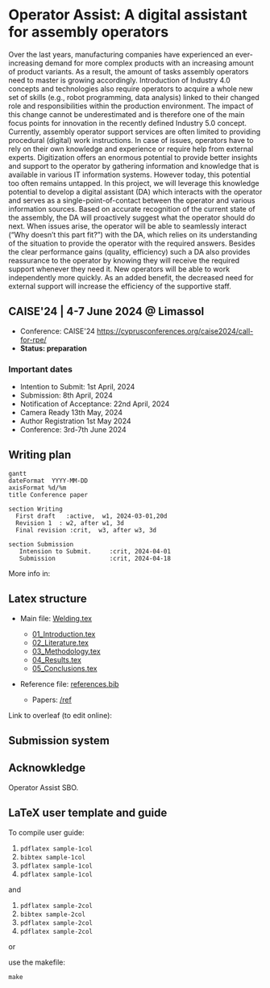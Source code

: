 
# Operator Assist: A digital assistant for assembly operators

Over the last years, manufacturing companies have experienced an ever-increasing demand for more complex products with an increasing amount of product variants. As a result, the amount of tasks assembly operators need to master is growing accordingly. Introduction of Industry 4.0 concepts and technologies also require operators to acquire a whole new set of skills (e.g., robot programming, data analysis) linked to their changed role and responsibilities within the production environment. The impact of this change cannot be underestimated and is therefore one of the main focus points for innovation in the recently defined Industry 5.0 concept. Currently, assembly operator support services are often limited to providing procedural (digital) work instructions. In case of issues, operators have to rely on their own knowledge and experience or require help from external experts. Digitization offers an enormous potential to provide better insights and support to the operator by gathering information and knowledge that is available in various IT information systems. However today, this potential too often remains untapped.
In this project, we will leverage this knowledge potential to develop a digital assistant (DA) which interacts with the operator and serves as a single-point-of-contact between the operator and various information sources. Based on accurate recognition of the current state of the assembly, the DA will proactively suggest what the operator should do next. When issues arise, the operator will be able to seamlessly interact (“Why doesn’t this part fit?”) with the DA, which relies on its understanding of the situation to provide the operator with the required answers. 
Besides the clear performance gains (quality, efficiency) such a DA also provides reassurance to the operator by knowing they will receive the required support whenever they need it. New operators will be able to work independently more quickly. As an added benefit, the decreased need for external support will increase the efficiency of the supportive staff.


## CAISE'24 | 4-7 June 2024 @ Limassol

- Conference: CAISE'24  https://cyprusconferences.org/caise2024/call-for-rpe/
- **Status: preparation**

### Important dates

- Intention to Submit:	1st April, 2024 
- Submission:	8th April, 2024
- Notification of Acceptance:	22nd April, 2024 
- Camera Ready	13th May, 2024
- Author Registration	1st May 2024
- Conference:	3rd-7th June 2024

## Writing plan

```mermaid
gantt
dateFormat  YYYY-MM-DD
axisFormat %d/%m
title Conference paper

section Writing
  First draft   :active,  w1, 2024-03-01,20d
  Revision 1  : w2, after w1, 3d
  Final revision :crit,  w3, after w3, 3d

section Submission
   Intension to Submit.     :crit, 2024-04-01
   Submission               :crit, 2024-04-18

```

More info in:

## Latex structure

- Main file: [Welding.tex](paper_OA.tex)
  + [01_Introduction.tex](01_Introduction.tex)
  + [02_Literature.tex](02_Literature.tex)
  + [03_Methodology.tex](03_Methodology.tex)
  + [04_Results.tex](04_Results.tex)
  + [05_Conclusions.tex](05_Conclusions.tex)

- Reference file: [references.bib](references.bib)
  + Papers: [/ref](/ref)

Link to overleaf (to edit online): 

## Submission system 



## Acknowkledge

Operator Assist SBO.


## LaTeX user template and guide

To compile user guide:

1. `pdflatex sample-1col`
2. `bibtex sample-1col`
3. `pdflatex sample-1col`
4. `pdflatex sample-1col`

and

1. `pdflatex sample-2col`
2. `bibtex sample-2col`
3. `pdflatex sample-2col`
4. `pdflatex sample-2col`

or

use the makefile:

`make`

